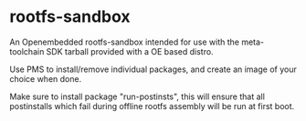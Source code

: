 rootfs-sandbox
==============

An Openembedded rootfs-sandbox intended for use with the 
meta-toolchain SDK tarball provided with a OE based distro.

Use PMS to install/remove individual packages, and create an 
image of your choice when done.

Make sure to install package "run-postinsts", this will ensure
that all postinstalls which fail during offline rootfs assembly
will be run at first boot.
